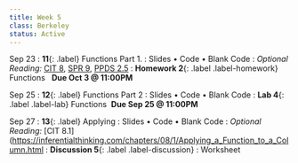 ```yaml
---
title: Week 5 
class: Berkeley
status: Active
---
```


Sep 23
: **11**{: .label} Functions Part 1.
  : Slides &#8226; Code &#8226; Blank Code
: *Optional Reading:* [CIT 8](https://inferentialthinking.com/chapters/08/Functions_and_Tables.html), [SPR 9](https://cs.stanford.edu/people/nick/py/python-function.html), [PPDS 2.5](https://www.tomasbeuzen.com/python-programming-for-data-science/chapters/chapter2-loops-functions.html#functions)
: **Homework 2**{: .label .label-homework} Functions &nbsp; **Due Oct 3 @ 11:00PM**

Sep 25
: **12**{: .label} Functions Part 2
 : Slides &#8226; Code &#8226; Blank Code
: **Lab 4**{: .label .label-lab} Functions &nbsp;**Due Sep 25 @ 11:00PM**

Sep 27
: **13**{: .label}  Applying
  : Slides &#8226; Code &#8226; Blank Code
: *Optional Reading:* [CIT 8.1](https://inferentialthinking.com/chapters/08/1/Applying_a_Function_to_a_Column.html
: **Discussion 5**{: .label .label-discussion}
: Worksheet
  <!--&#8226;[Solutions](./assignments/disc01-sols.pdf) -->
